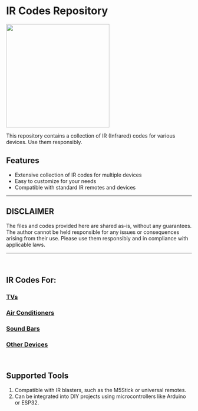 # IR Codes Repository

<img src="http://bobhinio.pl/assets/IRDBBANNER.webp" width="280" />

This repository contains a collection of IR (Infrared) codes for various devices. Use them responsibly.

## Features
- Extensive collection of IR codes for multiple devices
- Easy to customize for your needs
- Compatible with standard IR remotes and devices

---

## DISCLAIMER
The files and codes provided here are shared as-is, without any guarantees. The author cannot be held responsible for any issues or consequences arising from their use. Please use them responsibly and in compliance with applicable laws.

---

&nbsp;

## IR Codes For:
### [TVs](TVs/)
### [Air Conditioners](ACs/)
### [Sound Bars](SoundBars/)
### [Other Devices](https://github.com/Borys-esp/IRDB)

&nbsp;

## Supported Tools
1. Compatible with IR blasters, such as the M5Stick or universal remotes.
2. Can be integrated into DIY projects using microcontrollers like Arduino or ESP32.
